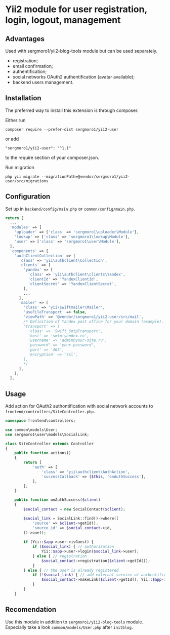 Yii2 module for user registration, login, logout, management
============================================================

Advantages
----------

Used with sergmoro1/yii2-blog-tools module but can be used separately.

* registration;
* email confirmation;
* authentification;
* social networks OAuth2 authentification (avatar available);
* backend users management.

Installation
------------

The preferred way to install this extension is through composer.

Either run

`composer require --prefer-dist sergmoro1/yii2-user`

or add

`"sergmoro1/yii2-user": "^1.1"`

to the require section of your composer.json.

Run migration

`php yii migrate --migrationPath=@vendor/sergmoro1/yii2-user/src/migrations`

Configuration
-------------

Set up in `backend/config/main.php` or `common/config/main.php`.

```php
return [
  ...
  'modules' => [
    'uploader' => ['class' => 'sergmoro1\uploader\Module'],
    'lookup' => ['class' => 'sergmoro1\lookup\Module'],
    'user' => ['class' => 'sergmoro1\user\Module'],
  ],
  'components' => [
    'authClientCollection' => [
      'class' => 'yii\authclient\Collection',
      'clients' => [
        'yandex' => [
          'class' => 'yii\authclient\clients\Yandex',
          'clientId' => 'YandexClientId',
          'clientSecret' => 'YandexClientSecret',
        ],
        ...
      ],
      'mailer' => [
        'class' => 'yii\swiftmailer\Mailer',
        'useFileTransport' => false,
        'viewPath' => '@vendor/sergmoro1/yii2-user/src/mail',
        /* Definition of Yandex post office for your domain (example).
        'transport' => [
          'class' => 'Swift_SmtpTransport',
          'host' => 'smtp.yandex.ru',
          'username' => 'admin@your-site.ru',
          'password' => 'your-password',
          'port' => '465',
          'encryption' => 'ssl',
        ],
        */
      ],
    ],
  ],
```

Usage
-----

Add action for OAuth2 authontification with social network accounts to `frontend/controllers/SiteController.php`.

```php
namespace frontend\controllers;

use common\models\User;
use sergmoro1\user\models\SocialLink;

class SiteController extends Controller
{
    public function actions()
    {
        return [
            'auth' => [
                'class' => 'yii\authclient\AuthAction',
                'successCallback' => [$this, 'onAuthSuccess'],
            ],
        ];
    }

    public function onAuthSuccess($client)
    {
        $social_contact = new SocialContact($client);

        $social_link = SocialLink::find()->where([
            'source' => $client->getId(),
            'source_id' => $social_contact->id,
        ])->one();
        
        if (Yii::$app->user->isGuest) {
            if ($social_link) { // authorization
                Yii::$app->user->login($social_link->user);
            } else { // registration
                $social_contact->registration($client->getId());
            }
        } else { // the user is already registered
            if (!$social_link) { // add external service of authentification
                $social_contact->makeLink($client->getId(), Yii::$app->user->id);
            }
        }
    }
```

Recomendation
-------------

Use this module in addition to `sergmoro1/yii2-blog-tools` module.
Especially take a look `common/models/User.php` after `initblog`.

